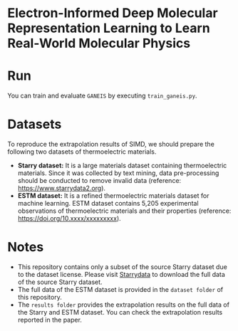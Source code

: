 # Electron-Informed Deep Molecular Representation Learning to Learn Real-World Molecular Physics

# Run
You can train and evaluate ``GANEIS`` by executing ``train_ganeis.py``.

# Datasets
To reproduce the extrapolation results of SIMD, we should prepare the following two datasets of thermoelectric materials.
- **Starry dataset:** It is a large materials dataset containing thermoelectric materials. Since it was collected by text mining, data pre-processing should be conducted to remove invalid data (reference: https://www.starrydata2.org).
- **ESTM dataset:** It is a refined thermoelectric materials dataset for machine learning. ESTM dataset contains 5,205 experimental observations of thermoelectric materials and their properties (reference: https://doi.org/10.xxxx/xxxxxxxxx).

# Notes
- This repository contains only a subset of the source Starry dataset due to the dataset license. Please visit [Starrydata](https://www.starrydata2.org) to download the full data of the source Starry dataset.
- The full data of the ESTM dataset is provided in the ``dataset folder`` of this repository.
- The ``results folder`` provides the extrapolation results on the full data of the Starry and ESTM dataset. You can check the extrapolation results reported in the paper.
